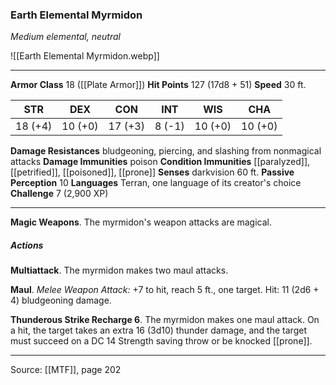 ### Earth Elemental Myrmidon
_Medium elemental, neutral_

![[Earth Elemental Myrmidon.webp]]




---

**Armor Class** 18 ([[Plate Armor]])
**Hit Points** 127 (17d8 + 51)
**Speed** 30 ft.

| STR     | DEX     | CON     | INT     | WIS     | CHA     |
|---------|---------|---------|---------|---------|---------|
| 18 (+4) | 10 (+0) | 17 (+3) | 8 (-1) | 10 (+0) | 10 (+0) |

**Damage Resistances** bludgeoning, piercing, and slashing from nonmagical attacks
**Damage Immunities** poison
**Condition Immunities** [[paralyzed]], [[petrified]], [[poisoned]], [[prone]]
**Senses** darkvision 60 ft.
**Passive Perception** 10
**Languages** Terran, one language of its creator's choice
**Challenge** 7 (2,900 XP)

---

**Magic Weapons**. The myrmidon's weapon attacks are magical.

##### Actions
**Multiattack**. The myrmidon makes two maul attacks.

**Maul**. _Melee Weapon Attack:_ +7 to hit, reach 5 ft., one target. Hit: 11 (2d6 + 4) bludgeoning damage.

**Thunderous Strike Recharge 6**. The myrmidon makes one maul attack. On a hit, the target takes an extra 16 (3d10) thunder damage, and the target must succeed on a DC 14 Strength saving throw or be knocked [[prone]].


---

Source: [[MTF]], page 202
